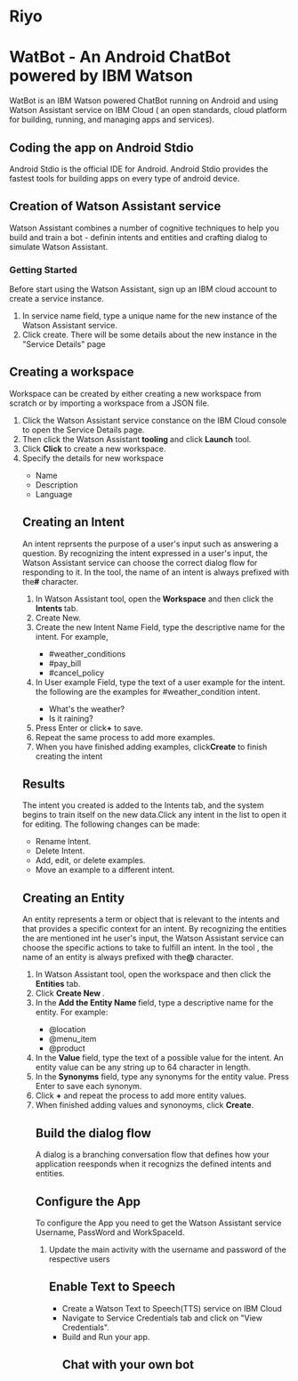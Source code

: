 # Riyo
<h1 style="text-align:left;"><b> WatBot - An Android ChatBot powered by IBM Watson </b></h1>
   <p>WatBot is an IBM Watson powered ChatBot running on Android and using    Watson Assistant service on IBM Cloud ( an open standards, cloud    platform for building, running, and managing apps and services).</p>
<h2 style="text-align:left;"> Coding the app on Android Stdio </h2>
   <p>Android Stdio is the official IDE for Android. Android Stdio provides    the fastest tools for building apps on every type of android device.
<h2 style="text-align:left;"><b>Creation of Watson Assistant service</b></h1>
   <p>Watson Assistant combines a number of cognitive techniques to help     you build and train a bot - definin intents and entities and crafting     dialog to simulate Watson Assistant.
<h3 style="text-align:left;">Getting Started</h3>
    <p>Before start using the Watson Assistant, sign up an IBM cloud     account to create a service instance.</p>
<ol>
    <li>In service name field, type a unique name for the new instance of     the Watson Assistant service.</li>
    <li>Click create. There will be some details about the new instance in     the "Service Details" page</li>
</ol>
<h2 style="text-align:left;"><b>Creating a workspace</b></h2>
     <p>Workspace can be created by either creating a new workspace from      scratch or by importing a workspace from a JSON file.</p>
<ol>
     <li>Click the Watson Assistant service constance on the IBM Cloud      console to open the Service Details page.</li>
     <li>Then click the Watson Assistant<b> tooling </b>and click      <b>Launch</b> tool.</li>
     <li>Click <b>Click</b> to create a new workspace.</li>
     <li>Specify the details for new workspace</li>
<ul>
     <li>Name</li>
     <li>Description</li>
     <li>Language</li>
</ul>
<h2 style="text-align:left;"><b>Creating an Intent</b></h2>
      <p>An intent reprsents the purpose of a user's input such as       answering a question. By recognizing the intent expressed in a user's       input, the Watson Assistant service can choose the correct dialog       flow for responding to it. In the tool, the name of an intent is       always prefixed with the<b>#</b> character.
<ol>
       <li> In Watson Assistant tool, open the<b> Workspace</b> and then           click the <b> Intents </b> tab.</li>
       <li> Create New. </li>
       <li> Create the new Intent Name Field, type the descriptive name for        the intent. For example,</li>
<ul>
<li>#weather_conditions</li>
<li>#pay_bill</li>
<li>#cancel_policy</li>
</ul> 
       <li>    In User example Field, type the text of a user example for  the intent. the following are the examples for #weather_condition intent.</li>
<ul>
       <li>What's the weather?</li>
       <li>Is it raining?</li>
</ul>
       <li>Press Enter or click<b>+</b> to save.</li>
       <li>Repeat the same process to add more examples.</li>
       <li>When you have finished adding examples, click<b>Create</b> to finish creating the intent</li>
</ol>
<h2><b>Results</b></h2>
<p>The intent you created is added to the Intents tab, and the system begins to train itself on the new data.Click any intent in the list to open it for editing. The following changes can be made: </p>
<ul>
<li>Rename Intent.</li>
<li>Delete Intent.</li>
<li>Add, edit, or delete examples.</li>
<li>Move an example to a different intent.</li>
</ul>
<h2 style="text-align:left;"><b>Creating an Entity</b></h2>
<p>An entity represents a term or object that is relevant to the intents and that provides a specific context for an intent. By recognizing the entities the are mentioned int he user's input, the Watson Assistant service can choose the specific actions to take to fulfill an intent. In the tool , the name of an entity is always prefixed with the<b>@</b> character.</p>
<ol>
<li>In Watson Assistant tool, open the workspace and then click the <b> Entities</b> tab.</li>
<li> Click <b> Create New </b>.
<li> In the <b> Add the Entity Name </b> field, type a descriptive name for the entity. For example:</li>
<ul>
<li>@location</li>
<li>@menu_item</li>
<li>@product</li>
</ul>
<li>In the <b>Value</b> field, type the text of a possible value for the intent. An entity value can be any string up to 64 character in length.</li>
<li>In the <b>Synonyms</b> field, type any synonyms for the entity value. Press Enter to save each synonym.</li>
<li>Click <b>+</b> and repeat the process to add more entity values.</li>
<li> When finished adding values and synonoyms, click <b>Create</b>.
<h2 style="text-align:left;"><b>Build the dialog flow</b></h2>
<p>A dialog is a branching conversation flow that defines how your application reesponds when it recognizs the defined intents and entities.</p>
<h2 style="text-align:left;"><b>Configure the App</b></h2>
<p>To configure the App you need to get the Watson Assistant service Username, PassWord and WorkSpaceId.</p>
<ol>
<li>Update the main activity with the username and password of the respective users</li>
<h2 style="text-align:left;"><b>Enable Text to Speech</b></h2>
<ul>
<li>Create a Watson Text to Speech(TTS) service on IBM Cloud</li>
<li>Navigate to Service Credentials tab and click on "View Credentials".</li>
<li>Build and Run your app.</li>
<h2 style="text_align:left;"><b>Chat with your own bot</b></h2>
